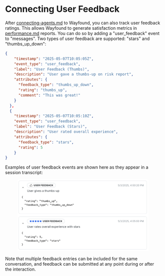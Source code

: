 # Connecting User Feedback

After [connecting-agents.md](connecting-agents.md "mention") to Wayfound, you can also track user feedback ratings. This allows Wayfound to generate satisfaction metrics in [performance.md](../supervisor/performance.md "mention") reports. You can do so by adding a "user\_feedback" event to "messages". Two types of user feedback are supported: "stars" and "thumbs\_up\_down":

```json
{
    "timestamp": "2025-05-07T10:05:05Z",
    "event_type": "user_feedback",
    "label": "User Feedback (Thumbs)",
    "description": "User gave a thumbs-up on risk report",
    "attributes": {
      "feedback_type": "thumbs_up_down",
      "rating": "thumbs_up",
      "comment": "This was great!"
    }
  },
  {
    "timestamp": "2025-05-07T10:05:10Z",
    "event_type": "user_feedback",
    "label": "User Feedback (Stars)",
    "description": "User rated overall experience",
    "attributes": {
      "feedback_type": "stars",
      "rating": 5
    }
}
```

Examples of user feedback events are shown here as they appear in a session transcript:

<figure><img src="../.gitbook/assets/user_feedback.png" alt=""><figcaption></figcaption></figure>

Note that multiple feedback entries can be included for the same conversation, and feedback can be submitted at any point during or after the interaction.
